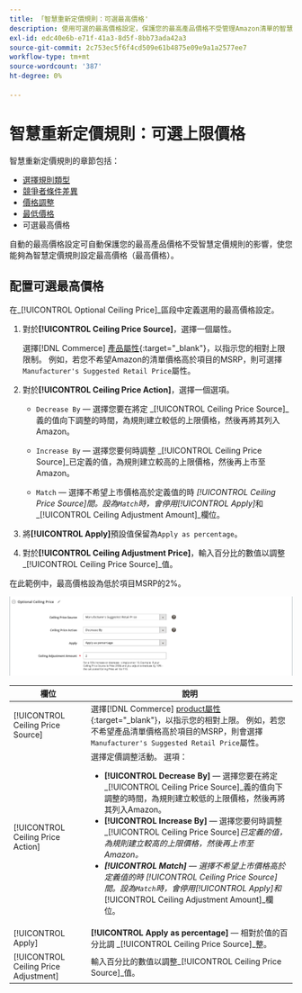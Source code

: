 ```yaml
---
title: 「智慧重新定價規則：可選最高價格'
description: 使用可選的最高價格設定，保護您的最高產品價格不受管理Amazon清單的智慧定價規則影響。
exl-id: edc40e6b-e71f-41a3-8d5f-8bb73ada42a3
source-git-commit: 2c753ec5f6f4cd509e61b4875e09e9a1a2577ee7
workflow-type: tm+mt
source-wordcount: '387'
ht-degree: 0%

---
```


# 智慧重新定價規則：可選上限價格

智慧重新定價規則的章節包括：

- [選擇規則類型](./intelligent-repricing-rules.md)
- [競爭者條件差異](./competitor-conditional-variances.md)
- [價格調整](./price-adjustment.md)
- [最低價格](./floor-price.md)
- 可選最高價格

自動的最高價格設定可自動保護您的最高產品價格不受智慧定價規則的影響，使您能夠為智慧定價規則設定最高價格（最高價格）。

## 配置可選最高價格

在&#x200B;_[!UICONTROL Optional Ceiling Price]_區段中定義選用的最高價格設定。

1. 對於&#x200B;**[!UICONTROL Ceiling Price Source]**，選擇一個屬性。

   選擇[!DNL Commerce] [產品屬性](https://docs.magento.com/user-guide/catalog/product-attributes.html){:target=&quot;_blank&quot;}，以指示您的相對上限限制。 例如，若您不希望Amazon的清單價格高於項目的MSRP，則可選擇`Manufacturer's Suggested Retail Price`屬性。

1. 對於&#x200B;**[!UICONTROL Ceiling Price Action]**，選擇一個選項。

   - `Decrease By`  — 選擇您要在將定 _[!UICONTROL Ceiling Price Source]_義的值向下調整的時間，為規則建立較低的上限價格，然後再將其列入Amazon。

   - `Increase By`  — 選擇您要何時調整 _[!UICONTROL Ceiling Price Source]_已定義的值，為規則建立較高的上限價格，然後再上市至Amazon。

   - `Match`  — 選擇不希望上市價格高於定義值的時 _[!UICONTROL Ceiling Price Source]_間。設為`Match`時，會停用_[!UICONTROL Apply]_&#x200B;和&#x200B;_[!UICONTROL Ceiling Adjustment Amount]_欄位。

1. 將&#x200B;**[!UICONTROL Apply]**&#x200B;預設值保留為`Apply as percentage`。

1. 對於&#x200B;**[!UICONTROL Ceiling Adjustment Price]**，輸入百分比的數值以調整&#x200B;_[!UICONTROL Ceiling Price Source]_值。

在此範例中，最高價格設為低於項目MSRP的2%。

![智慧重新定價規則 — 可選最高價格](assets/ob-intelligent-price-rule-ceiling.png)

| 欄位 | 說明 |
|---|---|
| [!UICONTROL Ceiling Price Source] | 選擇[!DNL Commerce] [product屬性](https://docs.magento.com/user-guide/catalog/product-attributes.html){:target=&quot;_blank&quot;}，以指示您的相對上限。 例如，若您不希望產品清單價格高於項目的MSRP，則會選擇`Manufacturer's Suggested Retail Price`屬性。 |
| [!UICONTROL Ceiling Price Action] | 選擇定價調整活動。 選項：<ul><li>**[!UICONTROL Decrease By]**  — 選擇您要在將定 _[!UICONTROL Ceiling Price Source]_義的值向下調整的時間，為規則建立較低的上限價格，然後再將其列入Amazon。</li><li>**[!UICONTROL Increase By]**  — 選擇您要何時調整 _[!UICONTROL Ceiling Price Source]_已定義的值，為規則建立較高的上限價格，然後再上市至Amazon。</li><li>**[!UICONTROL Match]**  — 選擇不希望上市價格高於定義值的時 _[!UICONTROL Ceiling Price Source]_間。設為`Match`時，會停用_[!UICONTROL Apply]_&#x200B;和&#x200B;_[!UICONTROL Ceiling Adjustment Amount]_欄位。</li></ul> |
| [!UICONTROL Apply] | **[!UICONTROL Apply as percentage]**  — 相對於值的百分比調 _[!UICONTROL Ceiling Price Source]_整。 |
| [!UICONTROL Ceiling Price Adjustment] | 輸入百分比的數值以調整&#x200B;_[!UICONTROL Ceiling Price Source]_值。 |
